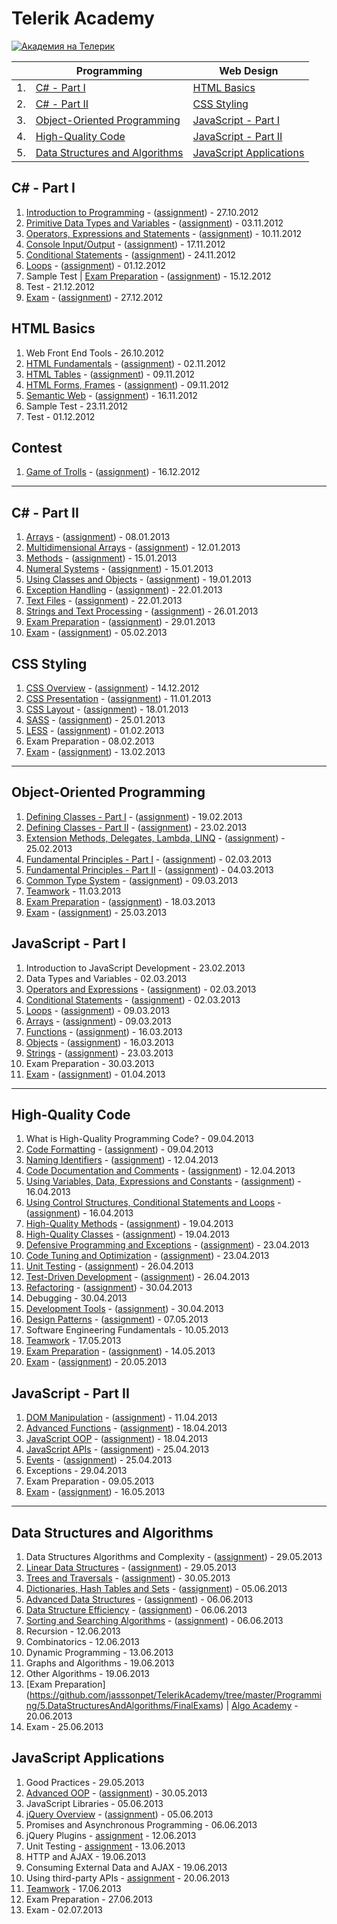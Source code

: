 # Telerik Academy

<a href="http://academy.telerik.com/?utm_source=site&amp;utm_medium=banner&amp;utm_content=468x60&amp;utm_campaign=community" title="Уроци по програмиране">
    <img src="http://academy.telerik.com/images/default-album/telerik-academy-banner.jpg?sfvrsn=2" alt="Академия на Телерик" />
</a>

|     | Programming                                                         | Web Design                                      |
| --- | ------------------------------------------------------------------- | ----------------------------------------------- |
| 1.  | [C# - Part I](#c---part-i)                                          | [HTML Basics](#html-basics)                     |
| 2.  | [C# - Part II](#c---part-ii)                                        | [CSS Styling](#css-styling)                     |
| 3.  | [Object-Oriented Programming](#object-oriented-programming)         | [JavaScript - Part I](#javascript---part-i)     |
| 4.  | [High-Quality Code](#high-quality-code)                             | [JavaScript - Part II](#javascript---part-ii)   |
| 5.  | [Data Structures and Algorithms](#data-structures-and-algorithms)   | [JavaScript Applications](#javascript-applications)   |

## C# - Part I

1. [Introduction to Programming](https://github.com/jasssonpet/TelerikAcademy/tree/master/Programming/1.CSharpPartOne/1.IntroductionToProgramming) - ([assignment](https://github.com/jasssonpet/TelerikAcademy/blob/master/Programming/1.CSharpPartOne/1.IntroductionToProgramming/README.md)) - 27.10.2012
2. [Primitive Data Types and Variables](https://github.com/jasssonpet/TelerikAcademy/tree/master/Programming/1.CSharpPartOne/2.PrimitiveDataTypesAndVariables) - ([assignment](https://github.com/jasssonpet/TelerikAcademy/blob/master/Programming/1.CSharpPartOne/2.PrimitiveDataTypesAndVariables/README.md)) - 03.11.2012
3. [Operators, Expressions and Statements](https://github.com/jasssonpet/TelerikAcademy/tree/master/Programming/1.CSharpPartOne/3.OperatorsExpressionsAndStatements) - ([assignment](https://github.com/jasssonpet/TelerikAcademy/blob/master/Programming/1.CSharpPartOne/3.OperatorsExpressionsAndStatements/README.md)) - 10.11.2012
4. [Console Input/Output](https://github.com/jasssonpet/TelerikAcademy/tree/master/Programming/1.CSharpPartOne/4.ConsoleInputOutput) - ([assignment](https://github.com/jasssonpet/TelerikAcademy/blob/master/Programming/1.CSharpPartOne/4.ConsoleInputOutput/README.md)) - 17.11.2012
5. [Conditional Statements](https://github.com/jasssonpet/TelerikAcademy/tree/master/Programming/1.CSharpPartOne/5.ConditionalStatements) - ([assignment](https://github.com/jasssonpet/TelerikAcademy/blob/master/Programming/1.CSharpPartOne/5.ConditionalStatements/README.md)) - 24.11.2012
6. [Loops](https://github.com/jasssonpet/TelerikAcademy/tree/master/Programming/1.CSharpPartOne/6.Loops) - ([assignment](https://github.com/jasssonpet/TelerikAcademy/blob/master/Programming/1.CSharpPartOne/6.Loops/README.md)) - 01.12.2012
7. Sample Test | [Exam Preparation](https://github.com/jasssonpet/TelerikAcademy/tree/master/Programming/1.CSharpPartOne/7.ExamPreparation) - ([assignment](https://github.com/jasssonpet/TelerikAcademy/blob/master/Programming/1.CSharpPartOne/7.ExamPreparation/README.md)) - 15.12.2012
8. Test - 21.12.2012
9. [Exam](https://github.com/jasssonpet/TelerikAcademy/tree/master/Programming/1.CSharpPartOne/9.Exam) - ([assignment](https://github.com/jasssonpet/TelerikAcademy/blob/master/Programming/1.CSharpPartOne/9.Exam/README.md)) - 27.12.2012

## HTML Basics

1. Web Front End Tools - 26.10.2012
2. [HTML Fundamentals](https://github.com/jasssonpet/TelerikAcademy/tree/master/WebDesign/1.HTMLBasics/2.HTMLFundamentals) - ([assignment](https://github.com/jasssonpet/TelerikAcademy/blob/master/WebDesign/1.HTMLBasics/2.HTMLFundamentals/README.md)) - 02.11.2012
3. [HTML Tables](https://github.com/jasssonpet/TelerikAcademy/tree/master/WebDesign/1.HTMLBasics/3.HTMLTables) - ([assignment](https://github.com/jasssonpet/TelerikAcademy/blob/master/WebDesign/1.HTMLBasics/3.HTMLTables/README.md)) - 09.11.2012
4. [HTML Forms, Frames](https://github.com/jasssonpet/TelerikAcademy/tree/master/WebDesign/1.HTMLBasics/4.HTMLFormsFrames) - ([assignment](https://github.com/jasssonpet/TelerikAcademy/blob/master/WebDesign/1.HTMLBasics/4.HTMLFormsFrames/README.md)) - 09.11.2012
5. [Semantic Web](https://github.com/jasssonpet/TelerikAcademy/tree/master/WebDesign/1.HTMLBasics/5.SemanticWeb) - ([assignment](https://github.com/jasssonpet/TelerikAcademy/blob/master/WebDesign/1.HTMLBasics/5.SemanticWeb/README.md)) - 16.11.2012
6. Sample Test - 23.11.2012
7. Test - 01.12.2012

## Contest

1. [Game of Trolls](https://github.com/jasssonpet/TelerikAcademy/tree/master/Contest/1.TrollsGame) - ([assignment](https://github.com/jasssonpet/TelerikAcademy/blob/master/Contest/1.TrollsGame/README.md)) - 16.12.2012

---

## C# - Part II

1. [Arrays](https://github.com/jasssonpet/TelerikAcademy/tree/master/Programming/2.CSharpPartTwo/1.Arrays) - ([assignment](https://github.com/jasssonpet/TelerikAcademy/blob/master/Programming/2.CSharpPartTwo/1.Arrays/README.md)) - 08.01.2013
2. [Multidimensional Arrays](https://github.com/jasssonpet/TelerikAcademy/tree/master/Programming/2.CSharpPartTwo/2.MultidimensionalArrays) - ([assignment](https://github.com/jasssonpet/TelerikAcademy/blob/master/Programming/2.CSharpPartTwo/2.MultidimensionalArrays/README.md)) - 12.01.2013
3. [Methods](https://github.com/jasssonpet/TelerikAcademy/tree/master/Programming/2.CSharpPartTwo/3.Methods) - ([assignment](https://github.com/jasssonpet/TelerikAcademy/blob/master/Programming/2.CSharpPartTwo/3.Methods/README.md)) - 15.01.2013
4. [Numeral Systems](https://github.com/jasssonpet/TelerikAcademy/tree/master/Programming/2.CSharpPartTwo/4.NumeralSystems) - ([assignment](https://github.com/jasssonpet/TelerikAcademy/blob/master/Programming/2.CSharpPartTwo/4.NumeralSystems/README.md)) - 15.01.2013
5. [Using Classes and Objects](https://github.com/jasssonpet/TelerikAcademy/tree/master/Programming/2.CSharpPartTwo/5.UsingClassesAndObjects) - ([assignment](https://github.com/jasssonpet/TelerikAcademy/blob/master/Programming/2.CSharpPartTwo/5.UsingClassesAndObjects/README.md)) - 19.01.2013
6. [Exception Handling](https://github.com/jasssonpet/TelerikAcademy/tree/master/Programming/2.CSharpPartTwo/6.ExceptionHandling) - ([assignment](https://github.com/jasssonpet/TelerikAcademy/blob/master/Programming/2.CSharpPartTwo/6.ExceptionHandling/README.md)) - 22.01.2013
7. [Text Files](https://github.com/jasssonpet/TelerikAcademy/tree/master/Programming/2.CSharpPartTwo/7.TextFiles) - ([assignment](https://github.com/jasssonpet/TelerikAcademy/blob/master/Programming/2.CSharpPartTwo/7.TextFiles/README.md)) - 22.01.2013
8. [Strings and Text Processing](https://github.com/jasssonpet/TelerikAcademy/tree/master/Programming/2.CSharpPartTwo/8.StringsAndTextProcessing) - ([assignment](https://github.com/jasssonpet/TelerikAcademy/blob/master/Programming/2.CSharpPartTwo/8.StringsAndTextProcessing/README.md)) - 26.01.2013
9. [Exam Preparation](https://github.com/jasssonpet/TelerikAcademy/tree/master/Programming/2.CSharpPartTwo/9.ExamPreparation) - ([assignment](https://github.com/jasssonpet/TelerikAcademy/blob/master/Programming/2.CSharpPartTwo/9.ExamPreparation/README.md)) - 29.01.2013
10. [Exam](https://github.com/jasssonpet/TelerikAcademy/tree/master/Programming/2.CSharpPartTwo/10.Exam) - ([assignment](https://github.com/jasssonpet/TelerikAcademy/blob/master/Programming/2.CSharpPartTwo/10.Exam/README.md)) - 05.02.2013

## CSS Styling

1. [CSS Overview](https://github.com/jasssonpet/TelerikAcademy/tree/master/WebDesign/2.CSSStyling/1.CSSOverview/) - ([assignment](https://github.com/jasssonpet/TelerikAcademy/blob/master/WebDesign/2.CSSStyling/1.CSSOverview/README.md)) - 14.12.2012
2. [CSS Presentation](https://github.com/jasssonpet/TelerikAcademy/tree/master/WebDesign/2.CSSStyling/2.CSSPresentation/) - ([assignment](https://github.com/jasssonpet/TelerikAcademy/blob/master/WebDesign/2.CSSStyling/2.CSSPresentation/README.md)) - 11.01.2013
4. [CSS Layout](https://github.com/jasssonpet/TelerikAcademy/tree/master/WebDesign/2.CSSStyling/3.CSSLayout/) - ([assignment](https://github.com/jasssonpet/TelerikAcademy/blob/master/WebDesign/2.CSSStyling/3.CSSLayout/README.md)) - 18.01.2013
5. [SASS](https://github.com/jasssonpet/TelerikAcademy/tree/master/WebDesign/2.CSSStyling/4.SASS) - ([assignment](https://github.com/jasssonpet/TelerikAcademy/blob/master/WebDesign/2.CSSStyling/4.SASS/README.md)) - 25.01.2013
6. [LESS](https://github.com/jasssonpet/TelerikAcademy/tree/master/WebDesign/2.CSSStyling/5.LESS) - ([assignment](https://github.com/jasssonpet/TelerikAcademy/blob/master/WebDesign/2.CSSStyling/5.LESS/README.md)) - 01.02.2013
7. Exam Preparation - 08.02.2013
8. [Exam](https://github.com/jasssonpet/TelerikAcademy/tree/master/WebDesign/2.CSSStyling/7.Exam) - ([assignment](https://github.com/jasssonpet/TelerikAcademy/blob/master/WebDesign/2.CSSStyling/7.Exam/README.md)) - 13.02.2013

---

## Object-Oriented Programming

1. [Defining Classes - Part I](https://github.com/jasssonpet/TelerikAcademy/tree/master/Programming/3.ObjectOrientedProgramming/1.DefiningClassesPartOne/) - ([assignment](https://github.com/jasssonpet/TelerikAcademy/blob/master/Programming/3.ObjectOrientedProgramming/1.DefiningClassesPartOne/README.md)) - 19.02.2013
2. [Defining Classes - Part II](https://github.com/jasssonpet/TelerikAcademy/tree/master/Programming/3.ObjectOrientedProgramming/2.DefiningClassesPartTwo/) - ([assignment](https://github.com/jasssonpet/TelerikAcademy/blob/master/Programming/3.ObjectOrientedProgramming/2.DefiningClassesPartTwo//README.md)) - 23.02.2013
3. [Extension Methods, Delegates, Lambda, LINQ](https://github.com/jasssonpet/TelerikAcademy/tree/master/Programming/3.ObjectOrientedProgramming/3.ExtensionMethodsDelegatesLambdaLINQ/) - ([assignment](https://github.com/jasssonpet/TelerikAcademy/blob/master/Programming/3.ObjectOrientedProgramming/3.ExtensionMethodsDelegatesLambdaLINQ/README.md)) - 25.02.2013
4. [Fundamental Principles - Part I](https://github.com/jasssonpet/TelerikAcademy/tree/master/Programming/3.ObjectOrientedProgramming/4.FundamentalPrinciplesPartOne/) - ([assignment](https://github.com/jasssonpet/TelerikAcademy/blob/master/Programming/3.ObjectOrientedProgramming/4.FundamentalPrinciplesPartOne/README.md)) - 02.03.2013
5. [Fundamental Principles - Part II](https://github.com/jasssonpet/TelerikAcademy/tree/master/Programming/3.ObjectOrientedProgramming/5.FundamentalPrinciplesPartTwo/) - ([assignment](https://github.com/jasssonpet/TelerikAcademy/blob/master/Programming/3.ObjectOrientedProgramming/5.FundamentalPrinciplesPartTwo/README.md)) - 04.03.2013
6. [Common Type System](https://github.com/jasssonpet/TelerikAcademy/tree/master/Programming/3.ObjectOrientedProgramming/6.CommonTypeSystem/) - ([assignment](https://github.com/jasssonpet/TelerikAcademy/blob/master/Programming/3.ObjectOrientedProgramming/6.CommonTypeSystem/README.md)) - 09.03.2013
7. [Teamwork](https://github.com/jasssonpet/TelerikAcademy/tree/master/Programming/3.ObjectOrientedProgramming/7.Teamwork/) - 11.03.2013
8. [Exam Preparation](https://github.com/jasssonpet/TelerikAcademy/tree/master/Programming/3.ObjectOrientedProgramming/8.ExamPreparation/) - ([assignment](https://github.com/jasssonpet/TelerikAcademy/blob/master/Programming/3.ObjectOrientedProgramming/8.ExamPreparation/README.md)) - 18.03.2013
9. [Exam](https://github.com/jasssonpet/TelerikAcademy/tree/master/Programming/3.ObjectOrientedProgramming/9.Exam/) - ([assignment](https://github.com/jasssonpet/TelerikAcademy/blob/master/Programming/3.ObjectOrientedProgramming/9.Exam/README.md)) - 25.03.2013

## JavaScript - Part I

1. Introduction to JavaScript Development - 23.02.2013
2. Data Types and Variables - 02.03.2013
3. [Operators and Expressions](https://github.com/jasssonpet/TelerikAcademy/tree/master/WebDesign/3.JavaScriptPartOne/3.OperatorsАndExpressions) - ([assignment](https://github.com/jasssonpet/TelerikAcademy/blob/master/WebDesign/3.JavaScriptPartOne/3.OperatorsАndExpressions/README.md)) - 02.03.2013
4. [Conditional Statements](https://github.com/jasssonpet/TelerikAcademy/tree/master/WebDesign/3.JavaScriptPartOne/4.ConditionalStatements) - ([assignment](https://github.com/jasssonpet/TelerikAcademy/blob/master/WebDesign/3.JavaScriptPartOne/4.ConditionalStatements/README.md)) - 02.03.2013
5. [Loops](https://github.com/jasssonpet/TelerikAcademy/tree/master/WebDesign/3.JavaScriptPartOne/5.Loops) - ([assignment](https://github.com/jasssonpet/TelerikAcademy/blob/master/WebDesign/3.JavaScriptPartOne/5.Loops/README.md)) - 09.03.2013
6. [Arrays](https://github.com/jasssonpet/TelerikAcademy/tree/master/WebDesign/3.JavaScriptPartOne/6.Arrays) - ([assignment](https://github.com/jasssonpet/TelerikAcademy/blob/master/WebDesign/3.JavaScriptPartOne/6.Arrays/README.md)) - 09.03.2013
7. [Functions](https://github.com/jasssonpet/TelerikAcademy/tree/master/WebDesign/3.JavaScriptPartOne/7.Functions) - ([assignment](https://github.com/jasssonpet/TelerikAcademy/blob/master/WebDesign/3.JavaScriptPartOne/7.Functions/README.md)) - 16.03.2013
8. [Objects](https://github.com/jasssonpet/TelerikAcademy/tree/master/WebDesign/3.JavaScriptPartOne/8.Objects) - ([assignment](https://github.com/jasssonpet/TelerikAcademy/blob/master/WebDesign/3.JavaScriptPartOne/8.Objects/README.md)) - 16.03.2013
9. [Strings](https://github.com/jasssonpet/TelerikAcademy/tree/master/WebDesign/3.JavaScriptPartOne/9.Strings) - ([assignment](https://github.com/jasssonpet/TelerikAcademy/blob/master/WebDesign/3.JavaScriptPartOne/9.Strings/README.md)) - 23.03.2013
10. Exam Preparation - 30.03.2013
11. [Exam](https://github.com/jasssonpet/TelerikAcademy/tree/master/WebDesign/3.JavaScriptPartOne/11.Exam) - ([assignment](https://github.com/jasssonpet/TelerikAcademy/blob/master/WebDesign/3.JavaScriptPartOne/11.Exam/README.md)) - 01.04.2013

---

## High-Quality Code

1. What is High-Quality Programming Code? - 09.04.2013
2. [Code Formatting](https://github.com/jasssonpet/TelerikAcademy/tree/master/Programming/4.HighQualityCode/2.CodeFormatting) - ([assignment](https://github.com/jasssonpet/TelerikAcademy/blob/master/Programming/4.HighQualityCode/2.CodeFormatting/README.md)) - 09.04.2013
3. [Naming Identifiers](https://github.com/jasssonpet/TelerikAcademy/tree/master/Programming/4.HighQualityCode/3.NamingIdentifiers) - ([assignment](https://github.com/jasssonpet/TelerikAcademy/blob/master/Programming/4.HighQualityCode/3.NamingIdentifiers/README.md)) - 12.04.2013
4. [Code Documentation and Comments](https://github.com/jasssonpet/TelerikAcademy/tree/master/Programming/4.HighQualityCode/4.CodeDocumentationАndComments) - ([assignment](https://github.com/jasssonpet/TelerikAcademy/blob/master/Programming/4.HighQualityCode/4.CodeDocumentationАndComments/README.md)) - 12.04.2013
5. [Using Variables, Data, Expressions and Constants](https://github.com/jasssonpet/TelerikAcademy/tree/master/Programming/4.HighQualityCode/5.UsingVariablesDataExpressions) - ([assignment](https://github.com/jasssonpet/TelerikAcademy/blob/master/Programming/4.HighQualityCode/5.UsingVariablesDataExpressions/README.md)) - 16.04.2013
6. [Using Control Structures, Conditional Statements and Loops](https://github.com/jasssonpet/TelerikAcademy/tree/master/Programming/4.HighQualityCode/6.UsingControlStructures) - ([assignment](https://github.com/jasssonpet/TelerikAcademy/blob/master/Programming/4.HighQualityCode/6.UsingControlStructures/README.md)) - 16.04.2013
7. [High-Quality Methods](https://github.com/jasssonpet/TelerikAcademy/tree/master/Programming/4.HighQualityCode/7.HighQualityMethods) - ([assignment](https://github.com/jasssonpet/TelerikAcademy/blob/master/Programming/4.HighQualityCode/7.HighQualityMethods/README.md)) - 19.04.2013
8. [High-Quality Classes](https://github.com/jasssonpet/TelerikAcademy/tree/master/Programming/4.HighQualityCode/8.HighQualityClasses) - ([assignment](https://github.com/jasssonpet/TelerikAcademy/blob/master/Programming/4.HighQualityCode/8.HighQualityClasses/README.md)) - 19.04.2013
9. [Defensive Programming and Exceptions](https://github.com/jasssonpet/TelerikAcademy/tree/master/Programming/4.HighQualityCode/9.DefensiveProgrammingAndExceptions) - ([assignment](https://github.com/jasssonpet/TelerikAcademy/blob/master/Programming/4.HighQualityCode/9.DefensiveProgrammingAndExceptions/README.md)) - 23.04.2013
10. [Code Tuning and Optimization](https://github.com/jasssonpet/TelerikAcademy/tree/master/Programming/4.HighQualityCode/10.CodeTuningAndOptimization) - ([assignment](https://github.com/jasssonpet/TelerikAcademy/blob/master/Programming/4.HighQualityCode/10.CodeTuningAndOptimization/README.md)) - 23.04.2013
11. [Unit Testing](https://github.com/jasssonpet/TelerikAcademy/tree/master/Programming/4.HighQualityCode/11.UnitTesting) - ([assignment](https://github.com/jasssonpet/TelerikAcademy/blob/master/Programming/4.HighQualityCode/11.UnitTesting/README.md)) - 26.04.2013
12. [Test-Driven Development](https://github.com/jasssonpet/TelerikAcademy/tree/master/Programming/4.HighQualityCode/12.TestDrivenDevelopment) - ([assignment](https://github.com/jasssonpet/TelerikAcademy/blob/master/Programming/4.HighQualityCode/12.TestDrivenDevelopment/README.md)) - 26.04.2013
13. [Refactoring](https://github.com/jasssonpet/TelerikAcademy/tree/master/Programming/4.HighQualityCode/13.Refactoring) - ([assignment](https://github.com/jasssonpet/TelerikAcademy/blob/master/Programming/4.HighQualityCode/13.Refactoring/README.md)) - 30.04.2013
14. Debugging - 30.04.2013
15. [Development Tools](https://github.com/jasssonpet/TelerikAcademy/tree/master/Programming/4.HighQualityCode/15.DevelopmentTools) - ([assignment](https://github.com/jasssonpet/TelerikAcademy/blob/master/Programming/4.HighQualityCode/15.DevelopmentTools/README.md)) - 30.04.2013
16. [Design Patterns](https://github.com/jasssonpet/TelerikAcademy/tree/master/Programming/4.HighQualityCode/16.DesignPatterns) - ([assignment](https://github.com/jasssonpet/TelerikAcademy/blob/master/Programming/4.HighQualityCode/16.DesignPatterns/README.md)) - 07.05.2013
17. Software Engineering Fundamentals - 10.05.2013
18. [Teamwork](https://github.com/TeamPotassium/BattleField) - 17.05.2013
19. [Exam Preparation](https://github.com/jasssonpet/TelerikAcademy/tree/master/Programming/4.HighQualityCode/19.ExamPreparation) - ([assignment](https://github.com/jasssonpet/TelerikAcademy/blob/master/Programming/4.HighQualityCode/19.ExamPreparation/README.md)) - 14.05.2013
20. [Exam](https://github.com/jasssonpet/TelerikAcademy/tree/master/Programming/4.HighQualityCode/20.Exam) - ([assignment](https://github.com/jasssonpet/TelerikAcademy/blob/master/Programming/4.HighQualityCode/20.Exam/README.md)) - 20.05.2013

##  JavaScript - Part II

1. [DOM Manipulation](https://github.com/jasssonpet/TelerikAcademy/tree/master/WebDesign/4.JavaScriptPartTwo/1.DomManipulation) - ([assignment](https://github.com/jasssonpet/TelerikAcademy/blob/master/WebDesign/4.JavaScriptPartTwo/1.DomManipulation/README.md)) - 11.04.2013
2. [Advanced Functions](https://github.com/jasssonpet/TelerikAcademy/tree/master/WebDesign/4.JavaScriptPartTwo/2.AdvancedFunctions) - ([assignment](https://github.com/jasssonpet/TelerikAcademy/blob/master/WebDesign/4.JavaScriptPartTwo/2.AdvancedFunctions/README.md)) - 18.04.2013
3. [JavaScript OOP](https://github.com/jasssonpet/TelerikAcademy/tree/master/WebDesign/4.JavaScriptPartTwo/3.JavaScriptOOP) - ([assignment](https://github.com/jasssonpet/TelerikAcademy/blob/master/WebDesign/4.JavaScriptPartTwo/3.JavaScriptOOP/README.md)) - 18.04.2013
4. [JavaScript APIs](https://github.com/jasssonpet/TelerikAcademy/tree/master/WebDesign/4.JavaScriptPartTwo/4.JavaScriptAPIs) - ([assignment](https://github.com/jasssonpet/TelerikAcademy/blob/master/WebDesign/4.JavaScriptPartTwo/4.JavaScriptAPIs/README.md)) - 25.04.2013
5. [Events](https://github.com/jasssonpet/TelerikAcademy/tree/master/WebDesign/4.JavaScriptPartTwo/5.Events) - ([assignment](https://github.com/jasssonpet/TelerikAcademy/blob/master/WebDesign/4.JavaScriptPartTwo/5.Events/README.md)) - 25.04.2013
6. Exceptions - 29.04.2013
7. Exam Preparation - 09.05.2013
8. [Exam](https://github.com/jasssonpet/TelerikAcademy/tree/master/WebDesign/4.JavaScriptPartTwo/8.Exam) - ([assignment](https://github.com/jasssonpet/TelerikAcademy/blob/master/WebDesign/4.JavaScriptPartTwo/8.Exam/README.md)) - 16.05.2013

---

## Data Structures and Algorithms

1. Data Structures Algorithms and Complexity - ([assignment](https://github.com/jasssonpet/TelerikAcademy/tree/master/Programming/5.DataStructuresAndAlgorithms/1.DataStructuresAlgorithmsAndComplexity/README.md)) - 29.05.2013
2. [Linear Data Structures](https://github.com/jasssonpet/TelerikAcademy/tree/master/Programming/5.DataStructuresAndAlgorithms/2.LinearDataStructures) - ([assignment](https://github.com/jasssonpet/TelerikAcademy/tree/master/Programming/5.DataStructuresAndAlgorithms/2.LinearDataStructures/README.md)) - 29.05.2013
3. [Trees and Traversals](https://github.com/jasssonpet/TelerikAcademy/tree/master/Programming/5.DataStructuresAndAlgorithms/3.TreesAndTraversals) - ([assignment](https://github.com/jasssonpet/TelerikAcademy/tree/master/Programming/5.DataStructuresAndAlgorithms/3.TreesAndTraversals/README.md)) - 30.05.2013
4. [Dictionaries, Hash Tables and Sets](https://github.com/jasssonpet/TelerikAcademy/tree/master/Programming/5.DataStructuresAndAlgorithms/4.DictionariesHashTablesSets) - ([assignment](https://github.com/jasssonpet/TelerikAcademy/tree/master/Programming/5.DataStructuresAndAlgorithms/4.DictionariesHashTablesSets/README.md)) - 05.06.2013
5. [Advanced Data Structures](https://github.com/jasssonpet/TelerikAcademy/tree/master/Programming/5.DataStructuresAndAlgorithms/5.AdvancedDataStructures) - ([assignment](https://github.com/jasssonpet/TelerikAcademy/tree/master/Programming/5.DataStructuresAndAlgorithms/5.AdvancedDataStructures/README.md)) - 06.06.2013
6. [Data Structure Efficiency](https://github.com/jasssonpet/TelerikAcademy/tree/master/Programming/5.DataStructuresAndAlgorithms/6.DataStructureEfficiency) - ([assignment](https://github.com/jasssonpet/TelerikAcademy/tree/master/Programming/5.DataStructuresAndAlgorithms/6.DataStructureEfficiency/README.md)) - 06.06.2013
7. [Sorting and Searching Algorithms](https://github.com/jasssonpet/TelerikAcademy/tree/master/Programming/5.DataStructuresAndAlgorithms/7.SortingAndSearchingAlgorithms) - ([assignment](https://github.com/jasssonpet/TelerikAcademy/tree/master/Programming/5.DataStructuresAndAlgorithms/7.SortingAndSearchingAlgorithms/README.md)) - 06.06.2013
8. Recursion - 12.06.2013
9. Combinatorics - 12.06.2013
10. Dynamic Programming - 13.06.2013
11. Graphs and Algorithms - 19.06.2013
12. Other Algorithms - 19.06.2013
13. [Exam Preparation] (https://github.com/jasssonpet/TelerikAcademy/tree/master/Programming/5.DataStructuresAndAlgorithms/FinalExams) | [Algo Academy](https://github.com/jasssonpet/TelerikAcademy/tree/master/Programming/5.DataStructuresAndAlgorithms/AlgoAcademy) - 20.06.2013
14. Exam - 25.06.2013

## JavaScript Applications

1. Good Practices - 29.05.2013
2. [Advanced OOP](https://github.com/jasssonpet/TelerikAcademy/tree/master/WebDesign/5.JavaScriptApplications/2.AdvancedOOP) - ([assignment](https://github.com/jasssonpet/TelerikAcademy/tree/master/WebDesign/5.JavaScriptApplications/2.AdvancedOOP/README.md)) - 30.05.2013
3. JavaScript Libraries - 05.06.2013
4. [jQuery Overview](https://github.com/jasssonpet/TelerikAcademy/tree/master/WebDesign/5.JavaScriptApplications/4.JQueryOverview) - ([assignment](https://github.com/jasssonpet/TelerikAcademy/tree/master/WebDesign/5.JavaScriptApplications/4.JQueryOverview/README.md)) - 05.06.2013
5. Promises and Asynchronous Programming - 06.06.2013
6. jQuery Plugins - [assignment](https://github.com/jasssonpet/TelerikAcademy/tree/master/WebDesign/5.JavaScriptApplications/6.JQueryPlugins/README.md) - 12.06.2013
7. Unit Testing - [assignment](https://github.com/jasssonpet/TelerikAcademy/tree/master/WebDesign/5.JavaScriptApplications/7.UnitTesting/README.md) - 13.06.2013
8. HTTP and AJAX - 19.06.2013
9. Consuming External Data and AJAX - 19.06.2013
10. Using third-party APIs - [assignment](https://github.com/jasssonpet/TelerikAcademy/tree/master/WebDesign/5.JavaScriptApplications/10.UsingThirdPartyAPIs/README.md) - 20.06.2013
11. [Teamwork](https://code.google.com/p/team-nectarine-snake/) - 17.06.2013
12. Exam Preparation - 27.06.2013
13. Exam - 02.07.2013
